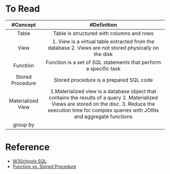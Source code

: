 # To Read

| #Concept  | #Definition|
| :---: | :---: |
| Table | Table is structured with columns and rows| 
| View | 1. View is a virtual table extracted from the database 2. Views are not stored physically on the disk | 
| Function | Function is a set of SQL statements that perform a specific task | 
| Stored Procedure | Stored procedure is a prepared SQL code |
| Materialized View| 1.Materialized view is a database object that contains the results of a query 2. Materialized Views are stored on the disc. 3. Reduce the execution time for complex queries with JOINs and aggregate functions | 
|group by| |

# Reference
* [W3Schools SQL](https://www.w3schools.com/sql/)
* [Function vs. Stored Procedure](https://stackoverflow.com/questions/1179758/function-vs-stored-procedure-in-sql-server)
